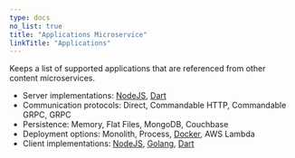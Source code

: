 ```yaml
---
type: docs
no_list: true
title: "Applications Microservice"
linkTitle: "Applications" 
---
```


Keeps a list of supported applications that are referenced from other content microservices.

- Server implementations: [NodeJS](https://github.com/pip-services-content/pip-services-applications-node), [Dart](https://github.com/pip-services-content/pip-services-applications-dart)
- Communication protocols: Direct, Commandable HTTP, Commandable GRPC, GRPC
- Persistence: Memory, Flat Files, MongoDB, Couchbase
- Deployment options: Monolith, Process, [Docker](https://hub.docker.com/u/pipdevs), AWS Lambda
- Client implementations: [NodeJS](https://github.com/pip-services-content/pip-clients-applications-node), [Golang](https://github.com/pip-services-content/pip-clients-applications-go), [Dart](https://github.com/pip-services-content/pip-clients-applications-dart)